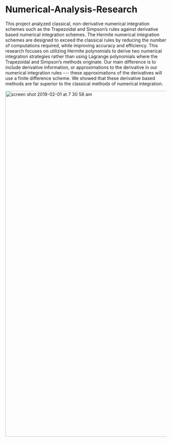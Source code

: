 # Numerical-Analysis-Research
This project analyzed classical, non-derivative numerical integration schemes such as the Trapezoidal and Simpson’s rules against derivative based numerical integration schemes. The Hermite numerical integration schemes are designed to exceed the classical rules by reducing the number of computations required, while improving accuracy and efficiency. This research focuses on utilizing Hermite polynomials to derive two numerical integration strategies rather than using Lagrange polynomials where the Trapezoidal and Simpson’s methods originate. Our main difference is to include derivative information, or approximations to the derivative in our numerical integration rules --- these approximations of the derivatives will use a finite difference scheme. We showed that these derivative based methods are far superior to the classical methods of numerical integration.

<img width="1078" alt="screen shot 2019-02-01 at 7 30 58 am" src="https://user-images.githubusercontent.com/32188816/52128888-5ed7ea80-25f3-11e9-9807-5402080d7d76.png">

